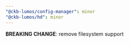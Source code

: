 ```yaml
---
"@ckb-lumos/config-manager": minor
"@ckb-lumos/hd": minor
---
```


**BREAKING CHANGE**: remove filesystem support

